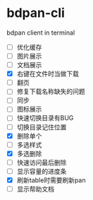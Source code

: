 # bdpan-cli
bdpan client in terminal

- [ ] 优化缓存
- [ ] 图片展示
- [ ] 文档展示
- [x] 右键在文件时当做下载
- [ ] 翻页
- [ ] 修复下载名称缺失的问题
- [ ] 同步
- [ ] 图标展示
- [ ] 快速切换目录有BUG
- [ ] 切换目录记住位置
- [x] 删除单个
- [ ] 多选样式
- [x] 多选删除
- [ ] 快速访问最后删除
- [ ] 显示容量的进度条
- [x] 刷新table时需要刷新pan
- [ ] 显示帮助文档

